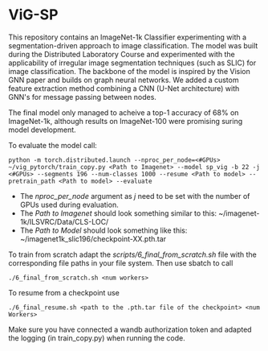 # ViG-SP
This repository contains an ImageNet-1k Classifier experimenting with a segmentation-driven approach to image classification. The model was built during the Distributed Laboratory Course and experimented with the applicability of irregular image segmentation techniques (such as SLIC) for image classification. The backbone of the model is inspired by the Vision GNN paper and builds on graph neural networks. We added a custom feature extraction method combining a CNN (U-Net architecture) with GNN's for message passing between nodes.

The final model only managed to acheive a top-1 accuracy of 68% on ImageNet-1k, although results on ImageNet-100 were promising suring model development.

To evaluate the model call:

```
python -m torch.distributed.launch --nproc_per_node=<#GPUs> ~/vig_pytorch/train_copy.py <Path to Imagenet> --model sp_vig -b 22 -j <#GPUs> --segments 196 --num-classes 1000 --resume <Path to model> --pretrain_path <Path to model> --evaluate
```
* The _nproc_per_node_ argument as _j_ need to be set with the number of GPUs used during evaluation.
* The _Path to Imagenet_ should look something similar to this: ~/imagenet-1k/ILSVRC/Data/CLS-LOC/
* The _Path to Model_ should look something like this: ~/imagenet1k_slic196/checkpoint-XX.pth.tar

To train from scratch adapt the _scripts/6_final_from_scratch.sh_ file with the corresponding file paths in your file system. Then use sbatch to call
```
./6_final_from_scratch.sh <num workers>
```

To resume from a checkpoint use
```
./6_final_resume.sh <path to the .pth.tar file of the checkpoint> <num Workers>
```

Make sure you have connected a wandb authorization token and adapted the logging (in train_copy.py) when running the code.
